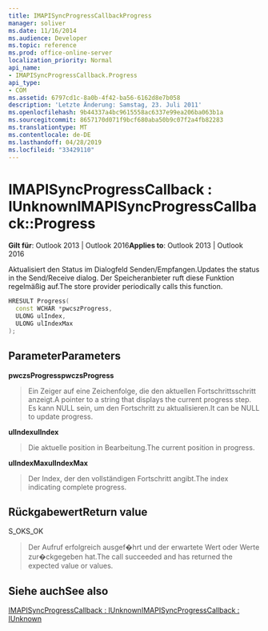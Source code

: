```yaml
---
title: IMAPISyncProgressCallbackProgress
manager: soliver
ms.date: 11/16/2014
ms.audience: Developer
ms.topic: reference
ms.prod: office-online-server
localization_priority: Normal
api_name:
- IMAPISyncProgressCallback.Progress
api_type:
- COM
ms.assetid: 6797cd1c-8a0b-4f42-ba56-6162d8e7b058
description: 'Letzte Änderung: Samstag, 23. Juli 2011'
ms.openlocfilehash: 9b44337a4bc9615558ac6337e99ea206ba063b1a
ms.sourcegitcommit: 8657170d071f9bcf680aba50b9c07f2a4fb82283
ms.translationtype: MT
ms.contentlocale: de-DE
ms.lasthandoff: 04/28/2019
ms.locfileid: "33429110"
---
```

# <a name="imapisyncprogresscallbackprogress"></a><span data-ttu-id="35c58-103">IMAPISyncProgressCallback : IUnknown</span><span class="sxs-lookup"><span data-stu-id="35c58-103">IMAPISyncProgressCallback::Progress</span></span>

  
  
<span data-ttu-id="35c58-104">**Gilt für**: Outlook 2013 | Outlook 2016</span><span class="sxs-lookup"><span data-stu-id="35c58-104">**Applies to**: Outlook 2013 | Outlook 2016</span></span> 
  
<span data-ttu-id="35c58-105">Aktualisiert den Status im Dialogfeld Senden/Empfangen.</span><span class="sxs-lookup"><span data-stu-id="35c58-105">Updates the status in the Send/Receive dialog.</span></span> <span data-ttu-id="35c58-106">Der Speicheranbieter ruft diese Funktion regelmäßig auf.</span><span class="sxs-lookup"><span data-stu-id="35c58-106">The store provider periodically calls this function.</span></span>
  
```cpp
HRESULT Progress(
  const WCHAR *pwcszProgress, 
  ULONG ulIndex, 
  ULONG ulIndexMax
);
```

## <a name="parameters"></a><span data-ttu-id="35c58-107">Parameter</span><span class="sxs-lookup"><span data-stu-id="35c58-107">Parameters</span></span>

 <span data-ttu-id="35c58-108">**pwczsProgress**</span><span class="sxs-lookup"><span data-stu-id="35c58-108">**pwczsProgress**</span></span>
  
> <span data-ttu-id="35c58-109">Ein Zeiger auf eine Zeichenfolge, die den aktuellen Fortschrittsschritt anzeigt.</span><span class="sxs-lookup"><span data-stu-id="35c58-109">A pointer to a string that displays the current progress step.</span></span> <span data-ttu-id="35c58-110">Es kann NULL sein, um den Fortschritt zu aktualisieren.</span><span class="sxs-lookup"><span data-stu-id="35c58-110">It can be NULL to update progress.</span></span>
    
 <span data-ttu-id="35c58-111">**ulIndex**</span><span class="sxs-lookup"><span data-stu-id="35c58-111">**ulIndex**</span></span>
  
> <span data-ttu-id="35c58-112">Die aktuelle position in Bearbeitung.</span><span class="sxs-lookup"><span data-stu-id="35c58-112">The current position in progress.</span></span>
    
 <span data-ttu-id="35c58-113">**ulIndexMax**</span><span class="sxs-lookup"><span data-stu-id="35c58-113">**ulIndexMax**</span></span>
  
> <span data-ttu-id="35c58-114">Der Index, der den vollständigen Fortschritt angibt.</span><span class="sxs-lookup"><span data-stu-id="35c58-114">The index indicating complete progress.</span></span>
    
## <a name="return-value"></a><span data-ttu-id="35c58-115">Rückgabewert</span><span class="sxs-lookup"><span data-stu-id="35c58-115">Return value</span></span>

<span data-ttu-id="35c58-116">S_OK</span><span class="sxs-lookup"><span data-stu-id="35c58-116">S_OK</span></span> 
  
> <span data-ttu-id="35c58-117">Der Aufruf erfolgreich ausgef�hrt und der erwartete Wert oder Werte zur�ckgegeben hat.</span><span class="sxs-lookup"><span data-stu-id="35c58-117">The call succeeded and has returned the expected value or values.</span></span>
    
## <a name="see-also"></a><span data-ttu-id="35c58-118">Siehe auch</span><span class="sxs-lookup"><span data-stu-id="35c58-118">See also</span></span>



[<span data-ttu-id="35c58-119">IMAPISyncProgressCallback : IUnknown</span><span class="sxs-lookup"><span data-stu-id="35c58-119">IMAPISyncProgressCallback : IUnknown</span></span>](imapisyncprogresscallbackiunknown.md)

